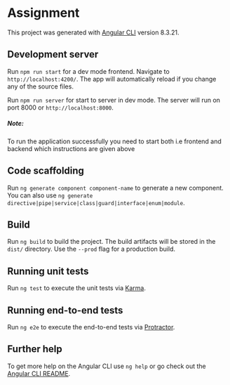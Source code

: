 # Assignment

This project was generated with [Angular CLI](https://github.com/angular/angular-cli) version 8.3.21.


## Development server

Run `npm run start` for a dev mode frontend. Navigate to `http://localhost:4200/`. The app will automatically reload if you change any of the source files.

Run `npm run server` for start to server in dev mode. The server will run on port 8000 or `http://localhost:8000`.

##### Note:
To run the application successfully you need to start both i.e frontend and backend which instructions are given above

## Code scaffolding

Run `ng generate component component-name` to generate a new component. You can also use `ng generate directive|pipe|service|class|guard|interface|enum|module`.

## Build

Run `ng build` to build the project. The build artifacts will be stored in the `dist/` directory. Use the `--prod` flag for a production build.

## Running unit tests

Run `ng test` to execute the unit tests via [Karma](https://karma-runner.github.io).

## Running end-to-end tests

Run `ng e2e` to execute the end-to-end tests via [Protractor](http://www.protractortest.org/).

## Further help

To get more help on the Angular CLI use `ng help` or go check out the [Angular CLI README](https://github.com/angular/angular-cli/blob/master/README.md).


